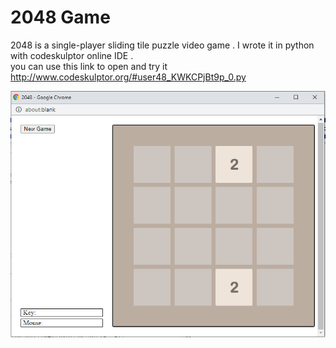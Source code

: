 # 2048 Game
2048 is a single-player sliding tile puzzle video game .
I wrote it in python with codeskulptor online IDE .
<br>
you can use this link to open and try it
http://www.codeskulptor.org/#user48_KWKCPjBt9p_0.py

![](https://github.com/ziad-awad/pythonGames/blob/main/2048%20Game/img/2048game.PNG)



